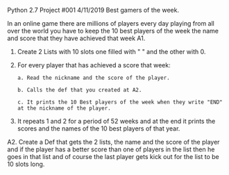 Python 2.7
Project #001 4/11/2019 Best gamers of the week.
 
In an online game there are millions of players every day playing from all over the world
you have to keep the 10 best players of the week the name and score that they have achieved
that week
A1.
1. Create 2 Lists with 10 slots one filled with " " and the other with 0.

2. For every player that has achieved a score that week:

       a. Read the nickname and the score of the player.
       
       b. Calls the def that you created at A2.
       
       c. It prints the 10 Best players of the week when they write "END" at the nickname of the player.

3. It repeats 1 and 2 for a period of 52 weeks and at the end it prints the scores and the names of the 10 
best players of that year.

A2.
Create a Def that gets the 2 lists, the name and the score of the player and if the player has a better score 
than one of  players in the list then he goes in that list and of course the last player gets kick out for the list
to be 10 slots long.
